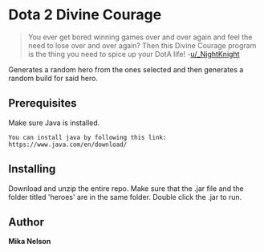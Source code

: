 # Dota 2 Divine Courage

>You ever get bored winning games over and over again and feel the need to lose over and over again? Then this Divine Courage program is the thing you need to spice up your DotA life!
-[u/_NightKnight](https://www.reddit.com/user/_NightKnight)

Generates a random hero from the ones selected and then generates a random build for said hero. 

## Prerequisites

Make sure Java is installed.

```
You can install java by following this link:
https://www.java.com/en/download/
```

## Installing

Download and unzip the entire repo. Make sure that the .jar file and the folder titled 'heroes' are in the same folder. Double click the .jar to run.

## Author

 **Mika Nelson** 
